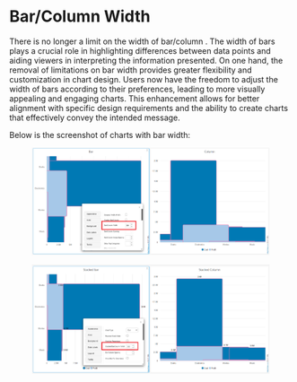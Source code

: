 # Bar/Column Width

There is no longer a limit on the width of bar/column . The width of bars plays a crucial role in highlighting differences between data points and aiding viewers in interpreting the information presented. On one hand, the removal of limitations on bar width provides greater flexibility and customization in chart design. Users now have the freedom to adjust the width of bars according to their preferences, leading to more visually appealing and engaging charts. This enhancement allows for better alignment with specific design requirements and the ability to create charts that effectively convey the intended message.

Below is the screenshot of charts with bar width:

<figure><img src="../.gitbook/assets/barW4.png" alt=""><figcaption></figcaption></figure>

<figure><img src="../.gitbook/assets/barW5 (1).png" alt=""><figcaption></figcaption></figure>

